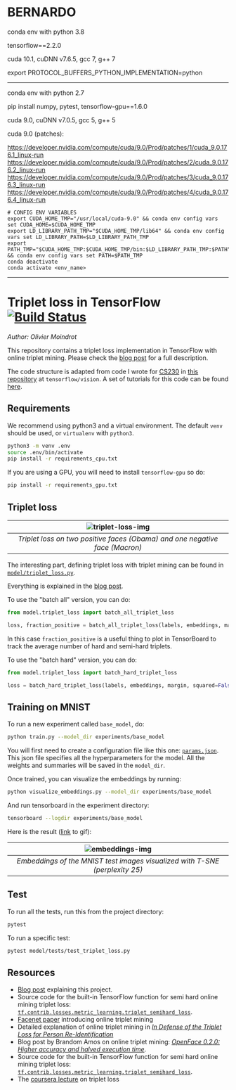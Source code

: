 # BERNARDO
conda env with python 3.8

tensorflow==2.2.0

cuda 10.1, cuDNN v7.6.5, gcc 7, g++ 7

export PROTOCOL_BUFFERS_PYTHON_IMPLEMENTATION=python

____________________________

conda env with python 2.7

pip install numpy, pytest, tensorflow-gpu==1.6.0

cuda 9.0, cuDNN v7.0.5, gcc 5, g++ 5

cuda 9.0 (patches):

https://developer.nvidia.com/compute/cuda/9.0/Prod/patches/1/cuda_9.0.176.1_linux-run
https://developer.nvidia.com/compute/cuda/9.0/Prod/patches/2/cuda_9.0.176.2_linux-run
https://developer.nvidia.com/compute/cuda/9.0/Prod/patches/3/cuda_9.0.176.3_linux-run
https://developer.nvidia.com/compute/cuda/9.0/Prod/patches/4/cuda_9.0.176.4_linux-run

```
# CONFIG ENV VARIABLES
export CUDA_HOME_TMP="/usr/local/cuda-9.0" && conda env config vars set CUDA_HOME=$CUDA_HOME_TMP
export LD_LIBRARY_PATH_TMP="$CUDA_HOME_TMP/lib64" && conda env config vars set LD_LIBRARY_PATH=$LD_LIBRARY_PATH_TMP
export PATH_TMP="$CUDA_HOME_TMP:$CUDA_HOME_TMP/bin:$LD_LIBRARY_PATH_TMP:$PATH" && conda env config vars set PATH=$PATH_TMP
conda deactivate
conda activate <env_name>
```
____________________________

# Triplet loss in TensorFlow [![Build Status](https://travis-ci.org/omoindrot/tensorflow-triplet-loss.svg?branch=master)](https://travis-ci.org/omoindrot/tensorflow-triplet-loss)
*Author: Olivier Moindrot*

This repository contains a triplet loss implementation in TensorFlow with online triplet mining.
Please check the [blog post][blog] for a full description.

The code structure is adapted from code I wrote for [CS230](https://cs230.stanford.edu) in [this repository](https://github.com/cs230-stanford/cs230-code-examples) at `tensorflow/vision`.
A set of tutorials for this code can be found [here](https://cs230-stanford.github.io).


## Requirements

We recommend using python3 and a virtual environment.
The default `venv` should be used, or `virtualenv` with `python3`.

```bash
python3 -m venv .env
source .env/bin/activate
pip install -r requirements_cpu.txt
```

If you are using a GPU, you will need to install `tensorflow-gpu` so do:
```bash
pip install -r requirements_gpu.txt
```

## Triplet loss

|![triplet-loss-img] |
|:--:|
| *Triplet loss on two positive faces (Obama) and one negative face (Macron)* |



The interesting part, defining triplet loss with triplet mining can be found in [`model/triplet_loss.py`](model/triplet_loss.py).

Everything is explained in the [blog post][blog].

To use the "batch all" version, you can do:
```python
from model.triplet_loss import batch_all_triplet_loss

loss, fraction_positive = batch_all_triplet_loss(labels, embeddings, margin, squared=False)
```

In this case `fraction_positive` is a useful thing to plot in TensorBoard to track the average number of hard and semi-hard triplets.

To use the "batch hard" version, you can do:
```python
from model.triplet_loss import batch_hard_triplet_loss

loss = batch_hard_triplet_loss(labels, embeddings, margin, squared=False)
```

## Training on MNIST

To run a new experiment called `base_model`, do:
```bash
python train.py --model_dir experiments/base_model
```

You will first need to create a configuration file like this one: [`params.json`](experiments/batch_all/params.json).
This json file specifies all the hyperparameters for the model.
All the weights and summaries will be saved in the `model_dir`.

Once trained, you can visualize the embeddings by running:
```bash
python visualize_embeddings.py --model_dir experiments/base_model
```

And run tensorboard in the experiment directory:
```bash
tensorboard --logdir experiments/base_model
```

Here is the result ([link][embeddings-gif] to gif):

|![embeddings-img] |
|:--:|
| *Embeddings of the MNIST test images visualized with T-SNE (perplexity 25)* |



## Test

To run all the tests, run this from the project directory:
```bash
pytest
```

To run a specific test:
```bash
pytest model/tests/test_triplet_loss.py
```


## Resources

- [Blog post][blog] explaining this project.
- Source code for the built-in TensorFlow function for semi hard online mining triplet loss: [`tf.contrib.losses.metric_learning.triplet_semihard_loss`][tf-triplet-loss].
- [Facenet paper][facenet] introducing online triplet mining
- Detailed explanation of online triplet mining in [*In Defense of the Triplet Loss for Person Re-Identification*][in-defense]
- Blog post by Brandom Amos on online triplet mining: [*OpenFace 0.2.0: Higher accuracy and halved execution time*][openface-blog].
- Source code for the built-in TensorFlow function for semi hard online mining triplet loss: [`tf.contrib.losses.metric_learning.triplet_semihard_loss`][tf-triplet-loss].
- The [coursera lecture][coursera] on triplet loss


[blog]: https://omoindrot.github.io/triplet-loss
[triplet-types-img]: https://omoindrot.github.io/assets/triplet_loss/triplets.png
[triplet-loss-img]: https://omoindrot.github.io/assets/triplet_loss/triplet_loss.png
[online-triplet-loss-img]: https://omoindrot.github.io/assets/triplet_loss/online_triplet_loss.png
[embeddings-img]: https://omoindrot.github.io/assets/triplet_loss/embeddings.png
[embeddings-gif]: https://omoindrot.github.io/assets/triplet_loss/embeddings.gif
[openface-blog]: http://bamos.github.io/2016/01/19/openface-0.2.0/
[facenet]: https://arxiv.org/abs/1503.03832
[in-defense]: https://arxiv.org/abs/1703.07737
[tf-triplet-loss]: https://www.tensorflow.org/api_docs/python/tf/contrib/losses/metric_learning/triplet_semihard_loss
[coursera]: https://www.coursera.org/learn/convolutional-neural-networks/lecture/HuUtN/triplet-loss
